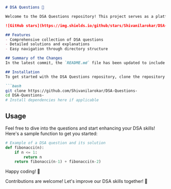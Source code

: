 ```markdown
# DSA Questions 🚀

Welcome to the DSA Questions repository! This project serves as a platform for developers and learners to practice and enhance their skills in Data Structures and Algorithms (DSA). This repository is designed to help you improve your understanding of various data structures and algorithms through a collection of questions and solutions.

![GitHub stars](https://img.shields.io/github/stars/Shivanilarokar/DSA-Questions-?style=social) ![Forks](https://img.shields.io/github/forks/Shivanilarokar/DSA-Questions-?style=social)

## Features
- Comprehensive collection of DSA questions
- Detailed solutions and explanations
- Easy navigation through directory structure

## Summary of the Changes
In the latest commit, the `README.md` file has been updated to include a new section that highlights the features of the repository, making it easier for users to understand what they can expect. Additionally, some formatting adjustments were made for improved readability.

## Installation
To get started with the DSA Questions repository, clone the repository and install the necessary dependencies:

```bash
git clone https://github.com/Shivanilarokar/DSA-Questions-
cd DSA-Questions-
# Install dependencies here if applicable
```

## Usage
Feel free to dive into the questions and start enhancing your DSA skills! Here's a sample function to get you started:

```python
# Example of a DSA question and its solution
def fibonacci(n):
    if n <= 1:
        return n
    return fibonacci(n-1) + fibonacci(n-2)
```

Happy coding! 🚀

Contributions are welcome! Let's improve our DSA skills together! 🤝
```
